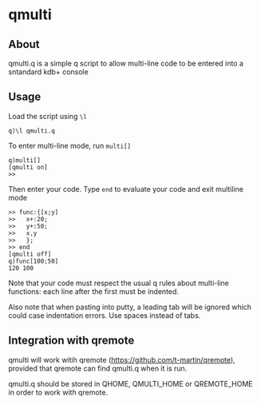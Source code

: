 # qmulti
## About
qmulti.q is a simple q script to allow multi-line code to be entered into a sntandard kdb+ console

## Usage
Load the script using `\l`

	q)\l qmulti.q

To enter multi-line mode, run `multi[]`

	q)multi[]
	[qmulti on]
	>> 

Then enter your code. Type `end` to evaluate your code and exit multiline mode

	>> func:{[x;y]
	>>   x+:20;
	>>   y+:50;
	>>   x,y
	>>   };
	>> end
	[qmulti off]
	q)func[100;50]
	120 100

Note that your code must respect the usual q rules about multi-line functions: each line after the first must be indented.

Also note that when pasting into putty, a leading tab will be ignored which could case indentation errors. Use spaces instead of tabs.

## Integration with qremote
qmulti will work witih qremote (https://github.com/t-martin/qremote), provided that qremote can find qmulti.q when it is run. 

qmulti.q should be stored in QHOME, QMULTI_HOME or QREMOTE_HOME in order to work with qremote.
